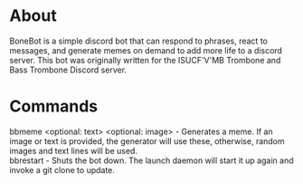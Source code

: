 # About
BoneBot is a simple discord bot that can respond to phrases, react to messages, and generate memes on demand to add more life to a discord server. This bot was originally written for the ISUCF'V'MB Trombone and Bass Trombone Discord server.

# Commands
bbmeme <optional: text> <optional: image> - Generates a meme. If an image or text is provided, the generator will use these, otherwise, random images and text lines will be used.<br>
bbrestart - Shuts the bot down. The launch daemon will start it up again and invoke a git clone to update.
